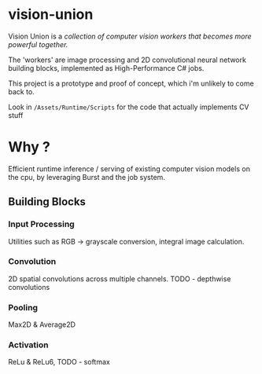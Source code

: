 vision-union
============================================================

Vision Union is a _collection of computer vision workers that becomes more powerful together._

The 'workers' are image processing and 2D convolutional neural network building blocks, implemented as High-Performance C# jobs.

This project is a prototype and proof of concept, which i'm unlikely to come back to.

Look in `/Assets/Runtime/Scripts` for the code that actually implements CV stuff

# Why ?

Efficient runtime inference / serving of existing computer vision models on the cpu, by leveraging Burst and the job system.


## Building Blocks

### Input Processing

Utilities such as RGB -> grayscale conversion, integral image calculation.

### Convolution

2D spatial convolutions across multiple channels.  TODO - depthwise convolutions

### Pooling

Max2D & Average2D

### Activation

ReLu & ReLu6, TODO - softmax 


